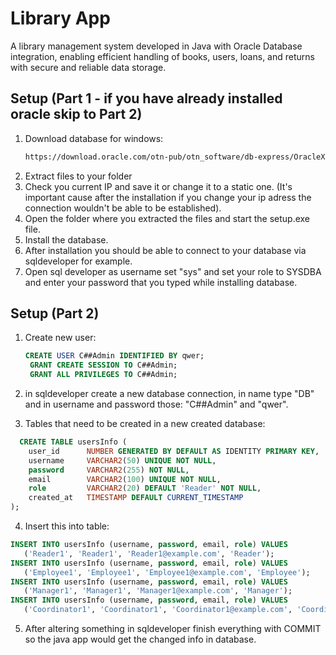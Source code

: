 # Library App

A library management system developed in Java with Oracle Database integration, enabling efficient handling of books, users, loans, and returns with secure and reliable data storage.

## Setup (Part 1 - if you have already installed oracle skip to Part 2)
1. Download database for windows: 
    ```bash
    https://download.oracle.com/otn-pub/otn_software/db-express/OracleXE213_Win64.zip
    ```
2. Extract files to your folder
3. Check you current IP and save it or change it to a static one. (It's important cause after the installation if you change your ip adress the connection wouldn't be able to be established).
4. Open the folder where you extracted the files and start the setup.exe file.
5. Install the database.
6. After installation you should be able to connect to your database via sqldeveloper for example.
7. Open sql developer as username set "sys" and set your role to SYSDBA and enter your password that you typed while installing database.

## Setup (Part 2)

1. Create new user:
   ```sql
   CREATE USER C##Admin IDENTIFIED BY qwer;
	GRANT CREATE SESSION TO C##Admin;
	GRANT ALL PRIVILEGES TO C##Admin;
   ```
   
2. in sqldeveloper create a new database connection, in name type "DB" and in username and password those: "C##Admin" and "qwer".
3. Tables that need to be created in a new created database:
```sql
  CREATE TABLE usersInfo (
    user_id      NUMBER GENERATED BY DEFAULT AS IDENTITY PRIMARY KEY, 
    username     VARCHAR2(50) UNIQUE NOT NULL, 
    password     VARCHAR2(255) NOT NULL, 
    email        VARCHAR2(100) UNIQUE NOT NULL,
    role         VARCHAR2(20) DEFAULT 'Reader' NOT NULL,
    created_at   TIMESTAMP DEFAULT CURRENT_TIMESTAMP
);
```
4. Insert this into table:
```sql
INSERT INTO usersInfo (username, password, email, role) VALUES
   ('Reader1', 'Reader1', 'Reader1@example.com', 'Reader');
INSERT INTO usersInfo (username, password, email, role) VALUES
   ('Employee1', 'Employee1', 'Employee1@example.com', 'Employee');
INSERT INTO usersInfo (username, password, email, role) VALUES
   ('Manager1', 'Manager1', 'Manager1@example.com', 'Manager');
INSERT INTO usersInfo (username, password, email, role) VALUES
   ('Coordinator1', 'Coordinator1', 'Coordinator1@example.com', 'Coordinator');
```
5. After altering something in sqldeveloper finish everything with COMMIT so the java app would get the changed info in database.